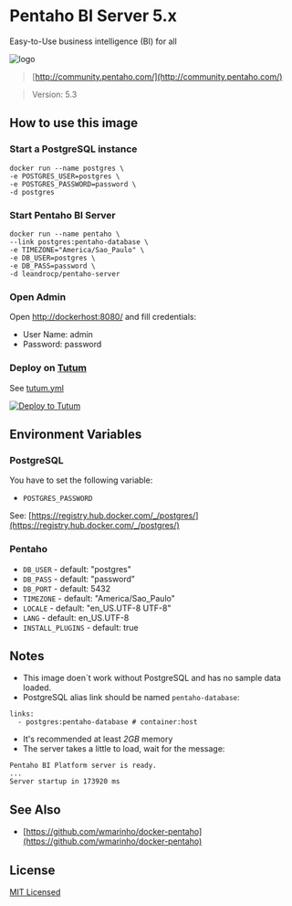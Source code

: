 # Pentaho BI Server 5.x

Easy-to-Use business intelligence (BI) for all

![logo](http://community.pentaho.com/img/logo-pentaho.svg)

> [http://community.pentaho.com/](http://community.pentaho.com/)

> Version: 5.3

## How to use this image

### Start a PostgreSQL instance

``` 
docker run --name postgres \
-e POSTGRES_USER=postgres \
-e POSTGRES_PASSWORD=password \
-d postgres
```

### Start Pentaho BI Server

``` 
docker run --name pentaho \
--link postgres:pentaho-database \
-e TIMEZONE="America/Sao_Paulo" \
-e DB_USER=postgres \
-e DB_PASS=password \
-d leandrocp/pentaho-server
```

### Open Admin

Open [http://dockerhost:8080/](http://dockerhost:8080/) and fill credentials:

* User Name: admin
* Password: password

### Deploy on [Tutum](http://tutum.com)

See [tutum.yml](https://github.com/leandrocp/pentaho-server-docker/blob/master/tutum.yml)

[![Deploy to Tutum](https://s.tutum.co/deploy-to-tutum.svg)](https://dashboard.tutum.co/stack/deploy/)

## Environment Variables

### PostgreSQL

You have to set the following variable:

* `POSTGRES_PASSWORD`

See: [https://registry.hub.docker.com/_/postgres/](https://registry.hub.docker.com/_/postgres/)

### Pentaho

* `DB_USER` - default: "postgres"
* `DB_PASS` - default: "password"
* `DB_PORT` - default: 5432
* `TIMEZONE` - default: "America/Sao_Paulo"
* `LOCALE` - default: "en_US.UTF-8 UTF-8"
* `LANG` - default: en_US.UTF-8
* `INSTALL_PLUGINS` - default: true

## Notes

* This image doen´t work without PostgreSQL and has no sample data loaded.
* PostgreSQL alias link should be named `pentaho-database`:
```
links:
  - postgres:pentaho-database # container:host
```
* It's recommended at least *2GB* memory
* The server takes a little to load, wait for the message:
```
Pentaho BI Platform server is ready.
...
Server startup in 173920 ms
```

## See Also

* [https://github.com/wmarinho/docker-pentaho](https://github.com/wmarinho/docker-pentaho)

## License

[MIT Licensed](https://github.com/leandrocp/pentaho-server-docker/blob/master/LICENSE.md)
